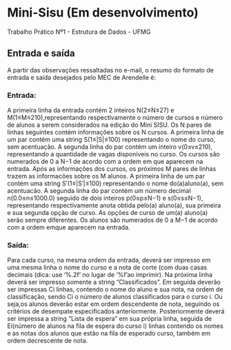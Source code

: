 # Mini-Sisu (Em desenvolvimento)
Trabalho Prático Nº1 - Estrutura de Dados - UFMG

## Entrada e saída
A partir das observações ressaltadas no e-mail, o resumo do formato de entrada e saída desejados pelo MEC de Arendelle é:
### Entrada:
A primeira linha da entrada contém 2 inteiros N(2≤N≤27) e M(1≤M≤210),representando respectivamente o número de cursos e número de alunos a serem considerados na edição do Mini SISU. Os N pares de linhas seguintes contém informações sobre os N cursos.  A primeira linha de um par contém uma string S(1≤|S|≤100) representando o nome do curso, sem acentuação.  A segunda linha do par contém um inteiro v(0≤v≤210), representando a quantidade de vagas disponíveis no curso. Os cursos são numerados de 0 a N−1 de acordo com a ordem em que aparecem na entrada. Após as informações dos cursos, os próximos M pares de linhas trazem as informacões sobre os M alunos.  A primeira linha de um par contém uma string S′(1≤|S′|≤100) representando o nome do(a)aluno(a), sem acentuacão.   A segunda linha do par contém um número decimal n(0.0≤n≤1000.0) seguido  de  dois  inteiros p(0≤p≤N−1)  e s(0≤s≤N−1), representando  respectivamente  anota obtida pelo(a) aluno(a), sua primeira e sua segunda opção de curso.  As opções de curso de um(a) aluno(a) serão sempre diferentes.  Os alunos são numerados de 0 a M−1 de acordo com a ordem emque aparecem na entrada.

### Saída:
Para cada curso, na mesma ordem da entrada, deverá ser impresso em uma mesma linha o  nome  do  curso e a nota de corte  (com  duas  casas  decimais  (dica: use  ‘%.2f’  no  lugar  de  ‘%f’ao  imprimir).   Na  próxima  linha  deverá  ser  impresso  somente  a  string  “Classificados”.   Em  seguida deverão ser impressas Ci linhas, contendo o nome do aluno e sua nota, na ordem de classificação, sendo Ci o número de alunos classificados para o curso i.  Ou seja,os alunos deverão estar em ordem descendente de nota, seguindo os critérios de desempate especificados anteriormente.  Posteriormente deverá ser impressa a string ”Lista de espera” em sua própria linha, seguida de Ei(número de alunos na fila de espera do curso i) linhas contendo os nomes e as notas dos alunos que estão na fila de esperado curso, também em ordem decrescente de nota.
